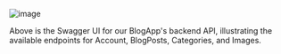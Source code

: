![image](https://github.com/caglatuncsavas/BlogAppProject.V2/assets/95507765/74c810b4-ed48-4529-946a-506eaae9752a)

Above is the Swagger UI for our BlogApp's backend API, illustrating the available endpoints for Account, BlogPosts, Categories, and Images.
